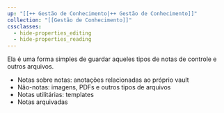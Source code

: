 ```yaml
---
up: "[[++ Gestão de Conhecimento|++ Gestão de Conhecimento]]"
collection: "[[Gestão de Conhecimento]]"
cssclasses:
  - hide-properties_editing
  - hide-properties_reading
---
```

Ela é uma forma simples de guardar aqueles tipos de notas de controle e outros arquivos.

- Notas sobre notas: anotações relacionadas ao próprio vault  
- Não-notas: imagens, PDFs e outros tipos de arquivos  
- Notas utilitárias: templates  
- Notas arquivadas  

